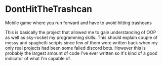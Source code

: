 # DontHitTheTrashcan
Mobile game where you run forward and have to avoid hitting trashcans

This is basically the project that allowed me to gain understanding of OOP as well as sky-rocket my programming skills.
This should explain couple of messy and spaghetti scripts since few of them were written back when my only real projects had been some failed discord bots.
However this is probably the largest amount of code I've ever written so it's kind of a good indicator of what I'm capable of.

